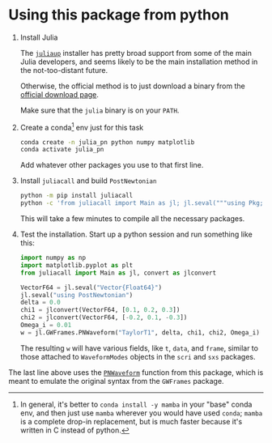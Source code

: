 # Using this package from python


1. Install Julia
   
   The [`juliaup`](https://github.com/JuliaLang/juliaup) installer has pretty
   broad support from some of the main Julia developers, and seems likely to be
   the main installation method in the not-too-distant future.
   
   Otherwise, the official method is to just download a binary from the
   [official download page](https://julialang.org/downloads/).
   
   Make sure that the `julia` binary is on your `PATH`.
   
2. Create a conda[^1] env just for this task
   ```bash
   conda create -n julia_pn python numpy matplotlib
   conda activate julia_pn
   ```
   Add whatever other packages you use to that first line.

3. Install `juliacall` and build `PostNewtonian`
   ```bash
   python -m pip install juliacall
   python -c 'from juliacall import Main as jl; jl.seval("""using Pkg; Pkg.add("PostNewtonian")""")'
   ```
   This will take a few minutes to compile all the necessary packages.

4. Test the installation.  Start up a python session and run something like
   this:
   ```python
   import numpy as np
   import matplotlib.pyplot as plt
   from juliacall import Main as jl, convert as jlconvert
   
   VectorF64 = jl.seval("Vector{Float64}")
   jl.seval("using PostNewtonian")
   delta = 0.0
   chi1 = jlconvert(VectorF64, [0.1, 0.2, 0.3])
   chi2 = jlconvert(VectorF64, [-0.2, 0.1, -0.3])
   Omega_i = 0.01
   w = jl.GWFrames.PNWaveform("TaylorT1", delta, chi1, chi2, Omega_i)
   ```
   The resulting `w` will have various fields, like `t`, `data`, and `frame`,
   similar to those attached to `WaveformModes` objects in the `scri` and `sxs`
   packages.

The last line above uses the [`PNWaveform`](@ref) function from this package,
which is meant to emulate the original syntax from the `GWFrames` package.


[^1]: In general, it's better to `conda install -y mamba` in your "base" conda
      env, and then just use `mamba` wherever you would have used `conda`;
      `mamba` is a complete drop-in replacement, but is much faster because
      it's written in C instead of python.
